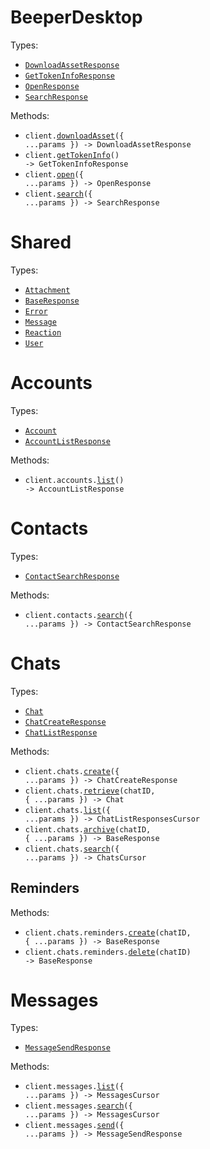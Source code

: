 # BeeperDesktop

Types:

- <code><a href="./src/resources/top-level.ts">DownloadAssetResponse</a></code>
- <code><a href="./src/resources/top-level.ts">GetTokenInfoResponse</a></code>
- <code><a href="./src/resources/top-level.ts">OpenResponse</a></code>
- <code><a href="./src/resources/top-level.ts">SearchResponse</a></code>

Methods:

- <code title="post /v1/app/download-asset">client.<a href="./src/index.ts">downloadAsset</a>({ ...params }) -> DownloadAssetResponse</code>
- <code title="get /oauth/userinfo">client.<a href="./src/index.ts">getTokenInfo</a>() -> GetTokenInfoResponse</code>
- <code title="post /v1/app/open">client.<a href="./src/index.ts">open</a>({ ...params }) -> OpenResponse</code>
- <code title="get /v1/search">client.<a href="./src/index.ts">search</a>({ ...params }) -> SearchResponse</code>

# Shared

Types:

- <code><a href="./src/resources/shared.ts">Attachment</a></code>
- <code><a href="./src/resources/shared.ts">BaseResponse</a></code>
- <code><a href="./src/resources/shared.ts">Error</a></code>
- <code><a href="./src/resources/shared.ts">Message</a></code>
- <code><a href="./src/resources/shared.ts">Reaction</a></code>
- <code><a href="./src/resources/shared.ts">User</a></code>

# Accounts

Types:

- <code><a href="./src/resources/accounts.ts">Account</a></code>
- <code><a href="./src/resources/accounts.ts">AccountListResponse</a></code>

Methods:

- <code title="get /v1/accounts">client.accounts.<a href="./src/resources/accounts.ts">list</a>() -> AccountListResponse</code>

# Contacts

Types:

- <code><a href="./src/resources/contacts.ts">ContactSearchResponse</a></code>

Methods:

- <code title="get /v1/contacts/search">client.contacts.<a href="./src/resources/contacts.ts">search</a>({ ...params }) -> ContactSearchResponse</code>

# Chats

Types:

- <code><a href="./src/resources/chats/chats.ts">Chat</a></code>
- <code><a href="./src/resources/chats/chats.ts">ChatCreateResponse</a></code>
- <code><a href="./src/resources/chats/chats.ts">ChatListResponse</a></code>

Methods:

- <code title="post /v1/chats">client.chats.<a href="./src/resources/chats/chats.ts">create</a>({ ...params }) -> ChatCreateResponse</code>
- <code title="get /v1/chats/{chatID}">client.chats.<a href="./src/resources/chats/chats.ts">retrieve</a>(chatID, { ...params }) -> Chat</code>
- <code title="get /v1/chats">client.chats.<a href="./src/resources/chats/chats.ts">list</a>({ ...params }) -> ChatListResponsesCursor</code>
- <code title="post /v1/chats/{chatID}/archive">client.chats.<a href="./src/resources/chats/chats.ts">archive</a>(chatID, { ...params }) -> BaseResponse</code>
- <code title="get /v1/chats/search">client.chats.<a href="./src/resources/chats/chats.ts">search</a>({ ...params }) -> ChatsCursor</code>

## Reminders

Methods:

- <code title="post /v1/chats/{chatID}/reminders">client.chats.reminders.<a href="./src/resources/chats/reminders.ts">create</a>(chatID, { ...params }) -> BaseResponse</code>
- <code title="delete /v1/chats/{chatID}/reminders">client.chats.reminders.<a href="./src/resources/chats/reminders.ts">delete</a>(chatID) -> BaseResponse</code>

# Messages

Types:

- <code><a href="./src/resources/messages.ts">MessageSendResponse</a></code>

Methods:

- <code title="get /v1/messages">client.messages.<a href="./src/resources/messages.ts">list</a>({ ...params }) -> MessagesCursor</code>
- <code title="get /v1/messages/search">client.messages.<a href="./src/resources/messages.ts">search</a>({ ...params }) -> MessagesCursor</code>
- <code title="post /v1/messages">client.messages.<a href="./src/resources/messages.ts">send</a>({ ...params }) -> MessageSendResponse</code>
